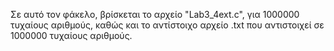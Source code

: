 Σε αυτό τον φάκελο, βρίσκεται το αρχείο "Lab3_4ext.c", για 1000000 τυχαίους αριθμούς, καθώς και το αντίστοιχο αρχείο .txt που αντιστοιχεί σε 1000000 τυχαίους αριθμούς.
